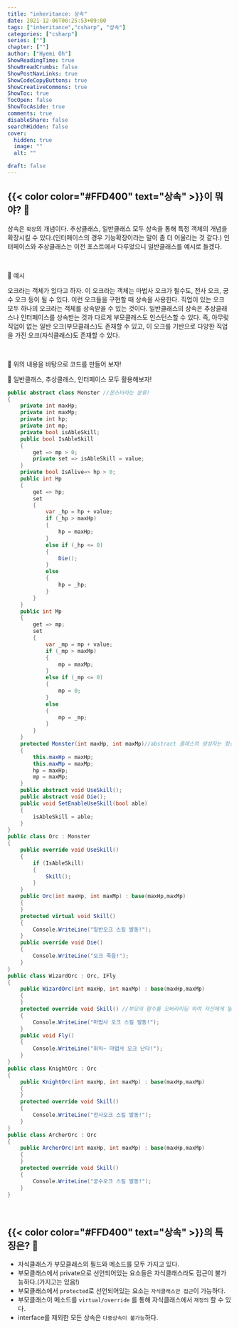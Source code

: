 ```yaml
---
title: "inheritance: 상속"
date: 2021-12-06T00:25:53+09:00
tags: ["inheritance","csharp", "상속"]
categories: ["csharp"]
series: [""]
chapter: [""]
author: ["Hyemi Oh"]
ShowReadingTime: true
ShowBreadCrumbs: false
ShowPostNavLinks: true
ShowCodeCopyButtons: true
ShowCreativeCommons: true
ShowToc: true
TocOpen: false
ShowTocAside: true
comments: true
disableShare: false
searchHidden: false
cover:
  hidden: true
  image: ""
  alt: ""

draft: false
---
```


## {{< color color="#FFD400" text="상속" >}}이 뭐야? 🧐

상속은 `확장`의 개념이다. 추상클래스, 일반클래스 모두 상속을 통해 특정 객체의 개념을 확장시킬 수 있다.(인터페이스의 경우 기능확장이라는 말이 좀 더 어울리는 것 같다.) 인터페이스와 추상클래스는 이전 포스트에서 다루었으니 일반클래스를 예시로 들겠다.


<br>

💚 예시
<br>

오크라는 객체가 있다고 하자. 이 오크라는 객체는 마법사 오크가 될수도, 전사 오크, 궁수 오크 등이 될 수 있다. 이런 오크들을 구현할 때 상속을 사용한다. 직업이 있는 오크 모두 하나의 오크라는 객체를 상속받을 수 있는 것이다. 일반클래스의 상속은 추상클래스나 인터페이스를 상속받는 것과 다르게 부모클래스도 인스턴스할 수 있다. 즉, 아무렂 직업이 없는 일반 오크(부모클래스)도 존재할 수 있고, 이 오크를 기반으로 다양한 직업을 가진 오크(자식클래스)도 존재할 수 있다. 

<br>

🍑 위의 내용을 바탕으로 코드를 만들어 보자!
<br>

🍑 일반클래스, 추상클래스, 인터페이스 모두 활용해보자!

```csharp
public abstract class Monster //몬스터라는 분류!
{
    private int maxHp;
    private int maxMp;
    private int hp;
    private int mp;
    private bool isAbleSkill;
    public bool IsAbleSkill
    {
        get => mp > 0;
        private set => isAbleSkill = value;
    }
    private bool IsAlive=> hp > 0;
    public int Hp
    {
        get => hp;
        set
        {
            var _hp = hp + value;
            if (_hp > maxHp)
            {
                hp = maxHp;
            }
            else if (_hp <= 0)
            {
                Die();
            }
            else
            {
                hp = _hp;
            }
        }
    }
    public int Mp
    {
        get => mp;
        set
        {
            var _mp = mp + value;
            if (_mp > maxMp)
            {
                mp = maxMp;
            }
            else if (_mp <= 0)
            {
                mp = 0;
            }
            else
            {
                mp = _mp;
            }
        }
    }
    protected Monster(int maxHp, int maxMp)//abstract 클래스의 생성자는 항상 protected로!
    {
        this.maxHp = maxHp;
        this.maxMp = maxMp;
        hp = maxHp;
        mp = maxMp;
    }
    public abstract void UseSkill();
    public abstract void Die();
    public void SetEnableUseSkill(bool able)
    {
        isAbleSkill = able;
    }
}
public class Orc : Monster
{
    public override void UseSkill()
    {
        if (IsAbleSkill)
        {
            Skill();
        }
    }
    public Orc(int maxHp, int maxMp) : base(maxHp,maxMp)
    {
    }
    protected virtual void Skill()
    {
        Console.WriteLine("일반오크 스킬 발동!");
    }
    public override void Die()
    {
        Console.WriteLine("오크 죽음!");
    }
}
public class WizardOrc : Orc, IFly
{
    public WizardOrc(int maxHp, int maxMp) : base(maxHp,maxMp)
    {
    }
    protected override void Skill() //부모의 함수를 오버라이딩 하여 자신에게 알맞은 함수를 실행함
    {
        Console.WriteLine("마법사 오크 스킬 발동!");
    }
    public void Fly()
    {
        Console.WriteLine("휘익~ 마법사 오크 난다!");
    }
}
public class KnightOrc : Orc
{
    public KnightOrc(int maxHp, int maxMp) : base(maxHp,maxMp)
    {
    }
    protected override void Skill()
    {
        Console.WriteLine("전사오크 스킬 발동!");
    }
}
public class ArcherOrc : Orc
{
    public ArcherOrc(int maxHp, int maxMp) : base(maxHp,maxMp)
    {
    }
    protected override void Skill()
    {
        Console.WriteLine("궁수오크 스킬 발동!");
    }
}
```

<br>

## {{< color color="#FFD400" text="상속" >}}의 특징은? 🧐
- 자식클래스가 부모클래스의 필드와 메소드를 모두 가지고 있다.
- 부모클래스에서 private으로 선언되어있는 요소들은 자식클래스라도 접근이 불가능하다.(가지고는 있음!)
- 부모클래스에서 `protected`로 선언되어있는 요소는 `자식클래스만 접근`이 가능하다.
- 부모클래스이 메소드를 `virtual/override` 를 통해 자식클래스에서 `재정의` 할 수 있다.
- interface를 제외한 모든 상속은 `다중상속이 불가능`하다.